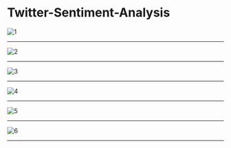 # Twitter-Sentiment-Analysis
![1](https://user-images.githubusercontent.com/83778378/117561951-cd506080-b0b8-11eb-9507-650779a6c8a3.PNG)<hr>
![2](https://user-images.githubusercontent.com/83778378/117561953-d0e3e780-b0b8-11eb-9a00-4a1d3182c472.PNG)<hr>
![3](https://user-images.githubusercontent.com/83778378/117561956-d2adab00-b0b8-11eb-856f-58bd75f9da33.PNG)<hr>
![4](https://user-images.githubusercontent.com/83778378/117561959-d5100500-b0b8-11eb-872a-bb719f5f0b13.PNG)<hr>
![5](https://user-images.githubusercontent.com/83778378/117561960-d80af580-b0b8-11eb-84f1-6554063cfef5.PNG)<hr>
![6](https://user-images.githubusercontent.com/83778378/117561961-d9d4b900-b0b8-11eb-84af-9acf46b8838e.PNG)<hr>

